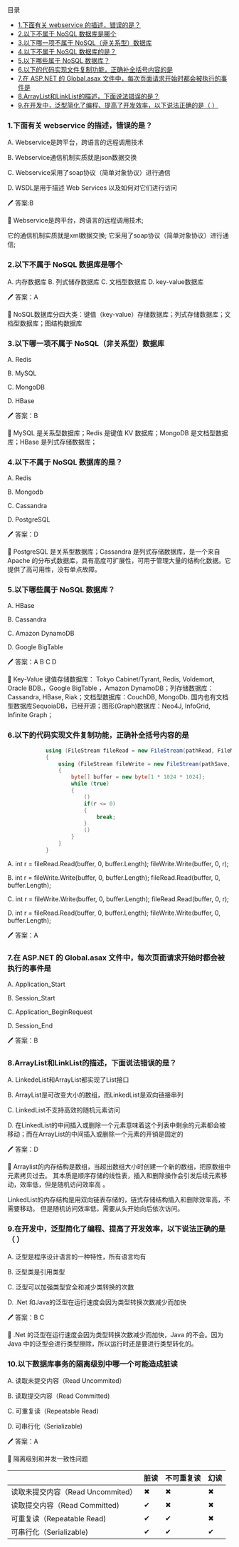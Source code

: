 目录

- [1.下面有关 webservice 的描述，错误的是？](#1下面有关-webservice-的描述错误的是)
- [2.以下不属于 NoSQL 数据库是哪个](#2以下不属于-nosql-数据库是哪个)
- [3.以下哪一项不属于 NoSQL（非关系型）数据库](#3以下哪一项不属于-nosql非关系型数据库)
- [4.以下不属于 NoSQL 数据库的是？](#4以下不属于-nosql-数据库的是)
- [5.以下哪些属于 NoSQL 数据库？](#5以下哪些属于-nosql-数据库)
- [6.以下的代码实现文件复制功能，正确补全括号内容的是](#6以下的代码实现文件复制功能正确补全括号内容的是)
- [7.在 ASP.NET 的 Global.asax 文件中，每次页面请求开始时都会被执行的事件是](#7在-aspnet-的-globalasax-文件中每次页面请求开始时都会被执行的事件是)
- [8.ArrayList和LinkList的描述，下面说法错误的是？](#8arraylist和linklist的描述下面说法错误的是)
- [9.在开发中，泛型简化了编程、提高了开发效率，以下说法正确的是（ ）](#9在开发中泛型简化了编程提高了开发效率以下说法正确的是-)



### 1.下面有关 webservice 的描述，错误的是？

A. Webservice是跨平台，跨语言的远程调用技术

B. Webservice通信机制实质就是json数据交换

C. Webservice采用了soap协议（简单对象协议）进行通信

D. WSDL是用于描述 Web Services 以及如何对它们进行访问

:pen: 答案:B

:pencil: Webservice是跨平台，跨语言的远程调用技术;

它的通信机制实质就是xml数据交换;
它采用了soap协议（简单对象协议）进行通信;

### 2.以下不属于 NoSQL 数据库是哪个

A. 内存数据库
B. 列式储存数据库
C. 文档型数据库
D. key-value数据库

:pen: 答案：A

:pencil: NoSQL数据库分四大类：键值（key-value）存储数据库；列式存储数据库；文档型数据库；图结构数据库

### 3.以下哪一项不属于 NoSQL（非关系型）数据库


A. Redis

B. MySQL

C. MongoDB

D. HBase

:pen: 答案：B​

:pencil: MySQL 是关系型数据库；Redis 是键值 KV 数据库；MongoDB 是文档型数据库；HBase 是列式存储数据库；

### 4.以下不属于 NoSQL 数据库的是？


A. Redis

B. Mongodb

C. Cassandra

D. PostgreSQL

:pen: 答案：D

:pencil: PostgreSQL 是关系型数据库；Cassandra 是列式存储数据库，是一个来自 Apache 的分布式数据库，具有高度可扩展性，可用于管理大量的结构化数据。它提供了高可用性，没有单点故障。

### 5.以下哪些属于 NoSQL 数据库？

A. HBase

B. Cassandra

C. Amazon DynamoDB

D. Google BigTable

:pen: 答案：A B C D

:pencil: Key-Value 键值存储数据库： Tokyo Cabinet/Tyrant, Redis, Voldemort, Oracle BDB.，Google BigTable ，Amazon DynamoDB；列存储数据库：Cassandra, HBase, Riak；文档型数据库：CouchDB, MongoDb. 国内也有文档型数据库SequoiaDB，已经开源；图形(Graph)数据库：Neo4J, InfoGrid, Infinite Graph；

### 6.以下的代码实现文件复制功能，正确补全括号内容的是

```c#
            using (FileStream fileRead = new FileStream(pathRead, FileMode.Open, FileAccess.Read))
            {
                using (FileStream fileWrite = new FileStream(pathSave, FileMode.Create, FileAccess.Write))
                {
                    byte[] buffer = new byte[1 * 1024 * 1024];                    
                    while (true)
                    {
                        ()
                        if(r <= 0)
                        {
                        	break;    
                        }
                        ()
                    }
                }
            }
```

A. int r = fileRead.Read(buffer, 0, buffer.Length); fileWrite.Write(buffer, 0, r);

B. int r = fileWrite.Write(buffer, 0, buffer.Length); fileRead.Read(buffer, 0, buffer.Length);

C. int r = fileWrite.Write(buffer, 0, buffer.Length); fileRead.Read(buffer, 0, r);

D. int r = fileRead.Read(buffer, 0, buffer.Length); fileWrite.Write(buffer, 0, buffer.Length);

:pen: ​答案：A

### 7.在 ASP.NET 的 Global.asax 文件中，每次页面请求开始时都会被执行的事件是

A. Application_Start

B. Session_Start

C. Application_BeginRequest

D. Session_End

:pen: 答案：B​

### 8.ArrayList和LinkList的描述，下面说法错误的是？
A. LinkedeList和ArrayList都实现了List接口

B. ArrayList是可改变大小的数组，而LinkedList是双向链接串列

C. LinkedList不支持高效的随机元素访问

D. 在LinkedList的中间插入或删除一个元素意味着这个列表中剩余的元素都会被移动；而在ArrayList的中间插入或删除一个元素的开销是固定的

:pen: 答案：D

:pencil: Arraylist的内存结构是数组，当超出数组大小时创建一个新的数组，把原数组中元素拷贝过去。         其本质是顺序存储的线性表，插入和删除操作会引发后续元素移动，效率低，但是随机访问效率高 。 

  LinkedList的内存结构是用双向链表存储的，链式存储结构插入和删除效率高，不需要移动。         但是随机访问效率低，需要从头开始向后依次访问。

### 9.在开发中，泛型简化了编程、提高了开发效率，以下说法正确的是（ ）

A. 泛型是程序设计语言的一种特性，所有语言均有

B. 泛型类是引用类型

C. 泛型可以加强类型安全和减少类转换的次数

D. .Net 和Java的泛型在运行速度会因为类型转换次数减少而加快

:pen: 答案：B C

:pencil:  .Net 的泛型在运行速度会因为类型转换次数减少而加快，Java 的不会。因为 Java 中的泛型会进行类型擦除，所以运行时还是要进行类型转化的。

### 10.以下数据库事务的隔离级别中哪一个可能造成脏读

A. 读取未提交内容（Read Uncommited）

B. 读取提交内容（Read Committed)

C. 可重复读（Repeatable Read)

D. 可串行化（Serializable)

:pen: 答案：A

:pencil: 隔离级别和并发一致性问题

|                                   | 脏读     | 不可重复读 | 幻读     |
| --------------------------------- | -------- | ---------- | -------- |
| 读取未提交内容（Read Uncommited） | &#10006; | &#10006;   | &#10006; |
| 读取提交内容（Read Committed)     | &#10004; | &#10006;   | &#10006; |
| 可重复读（Repeatable Read)        | &#10004; | &#10004;   | &#10006; |
| 可串行化（Serializable)           | &#10004; | &#10004;   | &#10004; |

